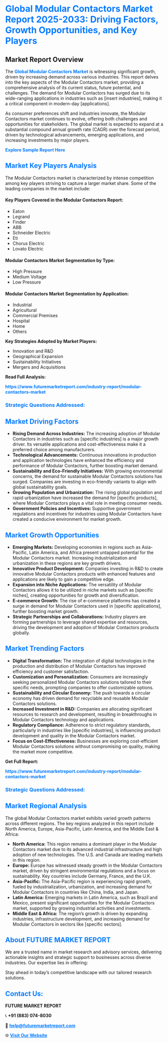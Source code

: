 <h1 style="color: #007BFF;">Global Modular Contactors Market Report 2025-2033: Driving Factors, Growth Opportunities, and Key Players</h1>

<section id="overview">
<h2>Market Report Overview</h2>
<p>The <a href="https://www.futuremarketreport.com/industry-report/modular-contactors-market" style="color: #007BFF; text-decoration: none;"><strong>Global Modular Contactors Market</strong></a> is witnessing significant growth, driven by increasing demand across various industries. This report delves into the key aspects of the Modular Contactors market, providing a comprehensive analysis of its current status, future potential, and challenges. The demand for Modular Contactors has surged due to its wide-ranging applications in industries such as [insert industries], making it a critical component in modern-day [applications].</p>
<p>As consumer preferences shift and industries innovate, the Modular Contactors market continues to evolve, offering both challenges and opportunities for stakeholders. The global market is expected to expand at a substantial compound annual growth rate (CAGR) over the forecast period, driven by technological advancements, emerging applications, and increasing investments by major players.</p>
</section>

<section id="overview">
<p><a href="https://www.futuremarketreport.com/request-sample/reportId=76850" style="color: #007BFF; text-decoration: none;"><strong>Explore Sample Report Here</strong></a></p>
</section>

<section id="key-players">
<h2 style="color: #007BFF;">Market Key Players Analysis</h2>
<p>The Modular Contactors market is characterized by intense competition among key players striving to capture a larger market share. Some of the leading companies in the market include:</p>
<h4>Key Players Covered in the Modular Contactors Report:</h4>
<ul><li>Eaton</li><li>Legrand</li><li>Finder</li><li>ABB</li><li>Schneider Electric</li><li>Eti</li><li>Chorus Electric</li><li>Lovato Electric</li></ul>
<h4>Modular Contactors Market Segmentation by Type:</h4>
<ul><li>High Pressure</li><li>Medium Voltage</li><li>Low Pressure</li></ul>

<h4>Modular Contactors Market Segmentation by Application:</h4>
<ul><li>Industrial</li><li>Agricultural</li><li>Commercial Premises</li><li>Hospital</li><li>Home</li><li>Others</li></ul>
<p><strong>Key Strategies Adopted by Market Players:</strong></p>
<ul>
<li>Innovation and R&D</li>
<li>Geographical Expansion</li>
<li>Sustainability Initiatives</li>
<li>Mergers and Acquisitions</li>
</ul>
</section>

<section>
<p><strong>Read Full Analysis: </strong></p><a href="https://www.futuremarketreport.com/industry-report/modular-contactors-market" style="color: #007BFF; text-decoration: none;"><strong>https://www.futuremarketreport.com/industry-report/modular-contactors-market</strong></a>
<h3 style="color: #007BFF;">Strategic Questions Addressed:</h3>
</section>

<section id="driving-factors">
<h2 style="color: #007BFF;">Market Driving Factors</h2>
<ul>
<li><strong>Rising Demand Across Industries:</strong> The increasing adoption of Modular Contactors in industries such as [specific industries] is a major growth driver. Its versatile applications and cost-effectiveness make it a preferred choice among manufacturers.</li>
<li><strong>Technological Advancements:</strong> Continuous innovations in production and application technologies have enhanced the efficiency and performance of Modular Contactors, further boosting market demand.</li>
<li><strong>Sustainability and Eco-Friendly Initiatives:</strong> With growing environmental concerns, the demand for sustainable Modular Contactors solutions has surged. Companies are investing in eco-friendly variants to align with global sustainability goals.</li>
<li><strong>Growing Population and Urbanization:</strong> The rising global population and rapid urbanization have increased the demand for [specific products], where Modular Contactors plays a vital role in meeting consumer needs.</li>
<li><strong>Government Policies and Incentives:</strong> Supportive government regulations and incentives for industries using Modular Contactors have created a conducive environment for market growth.</li>
</ul>
</section>

<section id="growth-opportunities">
<h2 style="color: #007BFF;">Market Growth Opportunities</h2>
<ul>
<li><strong>Emerging Markets:</strong> Developing economies in regions such as Asia-Pacific, Latin America, and Africa present untapped potential for the Modular Contactors market. Increasing industrialization and urbanization in these regions are key growth drivers.</li>
<li><strong>Innovative Product Development:</strong> Companies investing in R&D to create innovative Modular Contactors products with enhanced features and applications are likely to gain a competitive edge.</li>
<li><strong>Expansion into Niche Applications:</strong> The versatility of Modular Contactors allows it to be utilized in niche markets such as [specific niches], creating opportunities for growth and diversification.</li>
<li><strong>E-commerce Growth:</strong> The rise of e-commerce platforms has created a surge in demand for Modular Contactors used in [specific applications], further boosting market growth.</li>
<li><strong>Strategic Partnerships and Collaborations:</strong> Industry players are forming partnerships to leverage shared expertise and resources, driving the development and adoption of Modular Contactors products globally.</li>
</ul>
</section>

<section id="trending-factors">
<h2 style="color: #007BFF;">Market Trending Factors</h2>
<ul>
<li><strong>Digital Transformation:</strong> The integration of digital technologies in the production and distribution of Modular Contactors has improved efficiency and customer satisfaction.</li>
<li><strong>Customization and Personalization:</strong> Consumers are increasingly seeking personalized Modular Contactors solutions tailored to their specific needs, prompting companies to offer customizable options.</li>
<li><strong>Sustainability and Circular Economy:</strong> The push towards a circular economy has driven demand for recyclable and reusable Modular Contactors solutions.</li>
<li><strong>Increased Investment in R&D:</strong> Companies are allocating significant resources to research and development, resulting in breakthroughs in Modular Contactors technology and applications.</li>
<li><strong>Regulatory Compliance:</strong> Adherence to strict regulatory standards, particularly in industries like [specific industries], is influencing product development and quality in the Modular Contactors market.</li>
<li><strong>Focus on Cost-Effectiveness:</strong> Businesses are exploring cost-efficient Modular Contactors solutions without compromising on quality, making the market more competitive.</li>
</ul>
</section>

<section>
<p><strong>Get Full Report: </strong></p><a href="https://www.futuremarketreport.com/industry-report/modular-contactors-market" style="color: #007BFF; text-decoration: none;"><strong>https://www.futuremarketreport.com/industry-report/modular-contactors-market</strong></a>
<h3 style="color: #007BFF;">Strategic Questions Addressed:</h3>
</section>


<section id="regional-analysis">
<h2 style="color: #007BFF;">Market Regional Analysis</h2>
<p>The global Modular Contactors market exhibits varied growth patterns across different regions. The key regions analyzed in this report include North America, Europe, Asia-Pacific, Latin America, and the Middle East & Africa:</p>
<ul>
<li><strong>North America:</strong> This region remains a dominant player in the Modular Contactors market due to its advanced industrial infrastructure and high adoption of new technologies. The U.S. and Canada are leading markets in this region.</li>
<li><strong>Europe:</strong> Europe has witnessed steady growth in the Modular Contactors market, driven by stringent environmental regulations and a focus on sustainability. Key countries include Germany, France, and the U.K.</li>
<li><strong>Asia-Pacific:</strong> The Asia-Pacific region is experiencing rapid growth, fueled by industrialization, urbanization, and increasing demand for Modular Contactors in countries like China, India, and Japan.</li>
<li><strong>Latin America:</strong> Emerging markets in Latin America, such as Brazil and Mexico, present significant opportunities for the Modular Contactors market, supported by growing industrial activities and investments.</li>
<li><strong>Middle East & Africa:</strong> The region’s growth is driven by expanding industries, infrastructure development, and increasing demand for Modular Contactors in sectors like [specific sectors].</li>
</ul>
</section>

<footer>
<h2 style="color: #007BFF;">About FUTURE MARKET REPORT</h2>
<p>We are a trusted name in market research and advisory services, delivering actionable insights and strategic support to businesses across diverse industries. Our expertise lies in offering:</p>

<p>Stay ahead in today’s competitive landscape with our tailored research solutions.</p>

<h2 style="color: #007BFF;">Contact Us:</h2>
<p><strong>FUTURE MARKET REPORT</strong></p>
<p>📞 <strong>+91 (883) 074-8030</strong></p>
<p>📧 <strong><a href="mailto:help@futuremarketreport.com" style="color: #007BFF;">help@futuremarketreport.com</a></strong></p>
<p>🌐 <strong><a href="https://www.futuremarketreport.com/" style="color: #007BFF;">Visit Our Website</a></strong></p>
</footer>